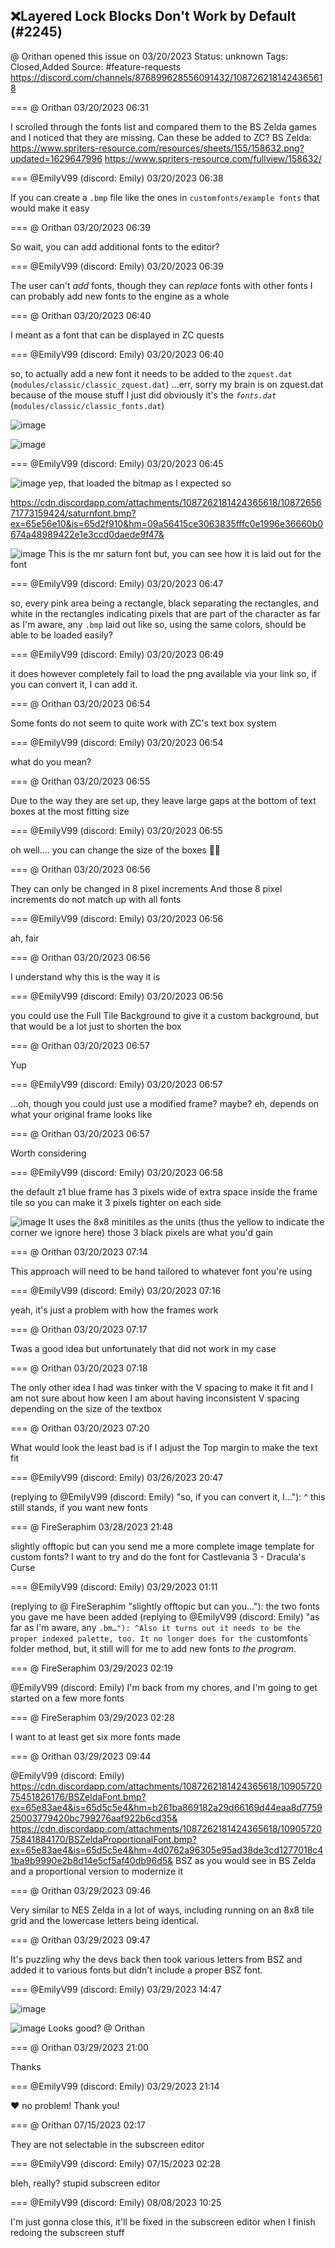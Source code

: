 ## ❌Layered Lock Blocks Don't Work by Default (#2245)
@ Orithan opened this issue on 03/20/2023
Status: unknown
Tags: Closed,Added
Source: #feature-requests https://discord.com/channels/876899628556091432/1087262181424365618


=== @ Orithan 03/20/2023 06:31

I scrolled through the fonts list and compared them to the BS Zelda games and I noticed that they are missing. Can these be added to ZC?
BS Zelda:
https://www.spriters-resource.com/resources/sheets/155/158632.png?updated=1629647996
https://www.spriters-resource.com/fullview/158632/

=== @EmilyV99 (discord: Emily) 03/20/2023 06:38

If you can create a `.bmp` file like the ones in `customfonts/example fonts`
that would make it easy

=== @ Orithan 03/20/2023 06:39

So wait, you can add additional fonts to the editor?

=== @EmilyV99 (discord: Emily) 03/20/2023 06:39

The user can't *add* fonts, though they can *replace* fonts with other fonts
I can probably add new fonts to the engine as a whole

=== @ Orithan 03/20/2023 06:40

I meant as a font that can be displayed in ZC quests

=== @EmilyV99 (discord: Emily) 03/20/2023 06:40

so, to actually add a new font
it needs to be added to the `zquest.dat`
(`modules/classic/classic_zquest.dat`)
...err, sorry
my brain is on zquest.dat because of the mouse stuff I just did
obviously it's the *`fonts.dat`*
(`modules/classic/classic_fonts.dat`)

![image](https://cdn.discordapp.com/attachments/1087262181424365618/1087264901862539274/image.png?ex=65e56d59&is=65d2f859&hm=6b57adc4c4a7304ad3663930298278f454f22aff40ca90b613f22efda221762c&)

![image](https://cdn.discordapp.com/attachments/1087262181424365618/1087265056246468638/image.png?ex=65e56d7d&is=65d2f87d&hm=93b81974cee4b095154e5c4dda8b9e1f95bdfd6e9d841d3b3307a92d7a4109ac&)

=== @EmilyV99 (discord: Emily) 03/20/2023 06:45


![image](https://cdn.discordapp.com/attachments/1087262181424365618/1087265559575535646/image.png?ex=65e56df5&is=65d2f8f5&hm=714cca806fcb421b57c552485ec06ea25a2865df03807f654b57f405a2935a38&)
yep, that loaded the bitmap as I expected
so

https://cdn.discordapp.com/attachments/1087262181424365618/1087265671773159424/saturnfont.bmp?ex=65e56e10&is=65d2f910&hm=09a56415ce3063835fffc0e1996e36660b0674a48989422e1e3ccd0daede9f47&

![image](https://cdn.discordapp.com/attachments/1087262181424365618/1087265681499758672/image.png?ex=65e56e12&is=65d2f912&hm=d60fda43e7f3478a1f2ffd2ed03828086bde34ec76bfc132365cab183c1dc805&)
This is the mr saturn font
but, you can see how it is laid out for the font

=== @EmilyV99 (discord: Emily) 03/20/2023 06:47

so, every pink area being a rectangle, black separating the rectangles, and white in the rectangles indicating pixels that are part of the character
as far as I'm aware, any `.bmp` laid out like so, using the same colors, should be able to be loaded easily?

=== @EmilyV99 (discord: Emily) 03/20/2023 06:49

it does however completely fail to load the png available via your link
so, if you can convert it, I can add it.

=== @ Orithan 03/20/2023 06:54

Some fonts do not seem to quite work with ZC's text box system

=== @EmilyV99 (discord: Emily) 03/20/2023 06:54

what do you mean?

=== @ Orithan 03/20/2023 06:55

Due to the way they are set up, they leave large gaps at the bottom of text boxes at the most fitting size

=== @EmilyV99 (discord: Emily) 03/20/2023 06:55

oh
well.... you can change the size of the boxes
🤷‍♀️

=== @ Orithan 03/20/2023 06:56

They can only be changed in 8 pixel increments
And those 8 pixel increments do not match up with all fonts

=== @EmilyV99 (discord: Emily) 03/20/2023 06:56

ah, fair

=== @ Orithan 03/20/2023 06:56

I understand why this is the way it is

=== @EmilyV99 (discord: Emily) 03/20/2023 06:56

you could use the Full Tile Background to give it a custom background, but that would be a lot just to shorten the box

=== @ Orithan 03/20/2023 06:57

Yup

=== @EmilyV99 (discord: Emily) 03/20/2023 06:57

...oh, though
you could just use a modified frame?
maybe?
eh, depends on what your original frame looks like

=== @ Orithan 03/20/2023 06:57

Worth considering

=== @EmilyV99 (discord: Emily) 03/20/2023 06:58

the default z1 blue frame has 3 pixels wide of extra space inside the frame tile
so you can make it 3 pixels tighter on each side

![image](https://cdn.discordapp.com/attachments/1087262181424365618/1087269016676081724/image.png?ex=65e5712e&is=65d2fc2e&hm=19da82f44a7fae9d0d21feed6e168fd83f347288bf33b4365ddc1c9d9bab1192&)
It uses the 8x8 minitiles as the units
(thus the yellow to indicate the corner we ignore here)
those 3 black pixels are what you'd gain

=== @ Orithan 03/20/2023 07:14

This approach will need to be hand tailored to whatever font you're using

=== @EmilyV99 (discord: Emily) 03/20/2023 07:16

yeah, it's just a problem with how the frames work

=== @ Orithan 03/20/2023 07:17

Twas a good idea but unfortunately that did not work in my case

=== @ Orithan 03/20/2023 07:18

The only other idea I had was tinker with the V spacing to make it fit and I am not sure about how keen I am about having inconsistent V spacing depending on the size of the textbox

=== @ Orithan 03/20/2023 07:20

What would look the least bad is if I adjust the Top margin to make the text fit

=== @EmilyV99 (discord: Emily) 03/26/2023 20:47

(replying to @EmilyV99 (discord: Emily) "so, if you can convert it, I…"): ^ this still stands, if you want new fonts

=== @ FireSeraphim 03/28/2023 21:48

slightly offtopic but can you send me a more complete image template for custom fonts? I want to try and do the font for Castlevania 3 - Dracula's Curse

=== @EmilyV99 (discord: Emily) 03/29/2023 01:11

(replying to @ FireSeraphim "slightly offtopic but can you…"): the two fonts you gave me have been added
(replying to @EmilyV99 (discord: Emily) "as far as I'm aware, any `.bm…"): ^Also it turns out it needs to be the proper indexed palette, too. It no longer does for the `customfonts` folder method, but, it still will for me to add new fonts *to the program*.

=== @ FireSeraphim 03/29/2023 02:19

@EmilyV99 (discord: Emily) I'm back from my chores, and I'm going to get started on a few more fonts

=== @ FireSeraphim 03/29/2023 02:28

I want to at least get six more fonts made

=== @ Orithan 03/29/2023 09:44

@EmilyV99 (discord: Emily)
https://cdn.discordapp.com/attachments/1087262181424365618/1090572075451826176/BSZeldaFont.bmp?ex=65e83ae4&is=65d5c5e4&hm=b261ba869182a29d66169d44eaa8d775925003779420bc799276aaf922b6cd35&
https://cdn.discordapp.com/attachments/1087262181424365618/1090572075841884170/BSZeldaProportionalFont.bmp?ex=65e83ae4&is=65d5c5e4&hm=4d0762a96305e95ad38de3cd1277018c41ba9b9990e2b8d14e5cf5af40db96d5&
BSZ as you would see in BS Zelda and a proportional version to modernize it

=== @ Orithan 03/29/2023 09:46

Very similar to NES Zelda in a lot of ways, including running on an 8x8 tile grid and the lowercase letters being identical.

=== @ Orithan 03/29/2023 09:47

It's puzzling why the devs back then took various letters from BSZ and added it to various fonts but didn't include a proper BSZ font.

=== @EmilyV99 (discord: Emily) 03/29/2023 14:47


![image](https://cdn.discordapp.com/attachments/1087262181424365618/1090648555670216854/image.png?ex=65e8821e&is=65d60d1e&hm=cc1163bc9c774715e091dd9b022f053ae0f7116f3020a45f10b9736d921df1b5&)

![image](https://cdn.discordapp.com/attachments/1087262181424365618/1090648575115014214/image.png?ex=65e88223&is=65d60d23&hm=43fe91d6296fbe395d244f454e72e48a9d48beffd1db1b8db1c39c9e0b525947&)
Looks good? @ Orithan

=== @ Orithan 03/29/2023 21:00

Thanks

=== @EmilyV99 (discord: Emily) 03/29/2023 21:14

❤️ no problem! Thank you!

=== @ Orithan 07/15/2023 02:17

They are not selectable in the subscreen editor

=== @EmilyV99 (discord: Emily) 07/15/2023 02:28

bleh, really? stupid subscreen editor

=== @EmilyV99 (discord: Emily) 08/08/2023 10:25

I'm just gonna close this, it'll be fixed in the subscreen editor when I finish redoing the subscreen stuff
